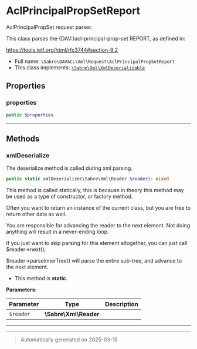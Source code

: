 
# AclPrincipalPropSetReport

AclPrincipalPropSet request parser.

This class parses the {DAV:}acl-principal-prop-set REPORT, as defined in:

https://tools.ietf.org/html/rfc3744#section-9.2

* Full name: `\Sabre\DAVACL\Xml\Request\AclPrincipalPropSetReport`
* This class implements:
[`\Sabre\Xml\XmlDeserializable`](../../../Xml/XmlDeserializable.md)



## Properties


### properties



```php
public $properties
```






***

## Methods


### xmlDeserialize

The deserialize method is called during xml parsing.

```php
public static xmlDeserialize(\Sabre\Xml\Reader $reader): mixed
```

This method is called statically, this is because in theory this method
may be used as a type of constructor, or factory method.

Often you want to return an instance of the current class, but you are
free to return other data as well.

You are responsible for advancing the reader to the next element. Not
doing anything will result in a never-ending loop.

If you just want to skip parsing for this element altogether, you can
just call $reader->next();

$reader->parseInnerTree() will parse the entire sub-tree, and advance to
the next element.

* This method is **static**.




**Parameters:**

| Parameter | Type | Description |
|-----------|------|-------------|
| `$reader` | **\Sabre\Xml\Reader** |  |





***


***
> Automatically generated on 2025-03-15
